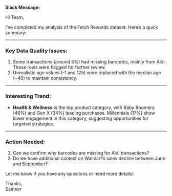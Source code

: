 **Slack Message:**

Hi Team,

I’ve completed my analysis of the Fetch Rewards dataset. Here’s a quick summary:

---

### **Key Data Quality Issues**:
1. Some transactions (around 5%) had missing barcodes, mainly from Aldi. These rows were flagged for further review.
2. Unrealistic age values (-1 and 125) were replaced with the median age (~40) to maintain consistency.

---

### **Interesting Trend**:
- **Health & Wellness** is the top product category, with Baby Boomers (46%) and Gen X (34%) leading purchases. Millennials (17%) show lower engagement in this category, suggesting opportunities for targeted strategies.

---

### **Action Needed**:
1. Can we confirm why barcodes are missing for Aldi transactions?
2. Do we have additional context on Walmart’s sales decline between June and September?

Let me know if you have any questions or need more details!

Thanks,  
Sameer
